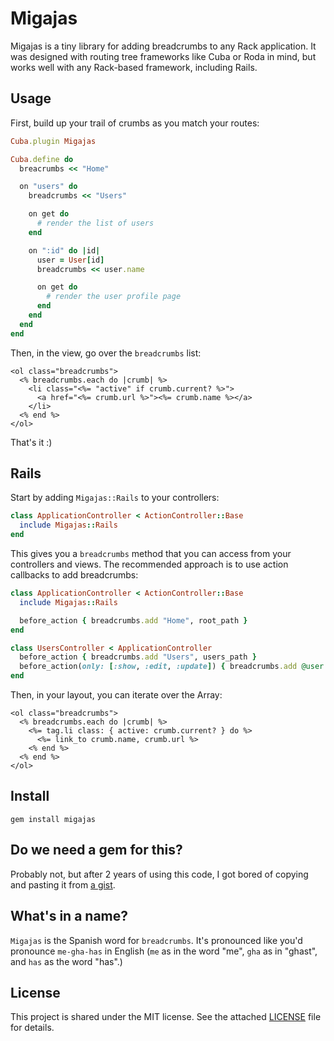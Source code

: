 # Migajas

Migajas is a tiny library for adding breadcrumbs to any Rack application. It was
designed with routing tree frameworks like Cuba or Roda in mind, but works well
with any Rack-based framework, including Rails.

## Usage

First, build up your trail of crumbs as you match your routes:

``` ruby
Cuba.plugin Migajas

Cuba.define do
  breacrumbs << "Home"

  on "users" do
    breadcrumbs << "Users"

    on get do
      # render the list of users
    end

    on ":id" do |id|
      user = User[id]
      breadcrumbs << user.name

      on get do
        # render the user profile page
      end
    end
  end
end
```

Then, in the view, go over the `breadcrumbs` list:

``` erb
<ol class="breadcrumbs">
  <% breadcrumbs.each do |crumb| %>
    <li class="<%= "active" if crumb.current? %>">
      <a href="<%= crumb.url %>"><%= crumb.name %></a>
    </li>
  <% end %>
</ol>
```

That's it :)

## Rails

Start by adding `Migajas::Rails` to your controllers:

``` ruby
class ApplicationController < ActionController::Base
  include Migajas::Rails
end
```

This gives you a `breadcrumbs` method that you can access from your controllers
and views. The recommended approach is to use action callbacks to add
breadcrumbs:

``` ruby
class ApplicationController < ActionController::Base
  include Migajas::Rails

  before_action { breadcrumbs.add "Home", root_path }
end

class UsersController < ApplicationController
  before_action { breadcrumbs.add "Users", users_path }
  before_action(only: [:show, :edit, :update]) { breadcrumbs.add @user.name, user_path(@user) }
end
```

Then, in your layout, you can iterate over the Array:

``` erb
<ol class="breadcrumbs">
  <% breadcrumbs.each do |crumb| %>
    <%= tag.li class: { active: crumb.current? } do %>
      <%= link_to crumb.name, crumb.url %>
    <% end %>
  <% end %>
</ol>
```

## Install

    gem install migajas

## Do we need a gem for this?

Probably not, but after 2 years of using this code, I got bored of copying and
pasting it from [a gist](https://gist.github.com/foca/44c9f24a759238fba9fb).

## What's in a name?

`Migajas` is the Spanish word for `breadcrumbs`. It's pronounced like you'd
pronounce `me-gha-has` in English (`me` as in the word "me", `gha` as in
"ghast", and `has` as the word "has".)

## License

This project is shared under the MIT license. See the attached [LICENSE][] file
for details.

[LICENSE]: ./LICENSE
